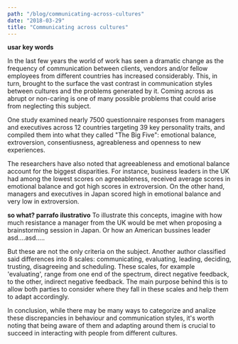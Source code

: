 ```yaml
---
path: "/blog/communicating-across-cultures"
date: "2018-03-29"
title: "Communicating across cultures"
---
```


**usar key words**

In the last few years the world of work has seen a dramatic change as the frequency of communication between clients, vendors and/or fellow employees from different countries has increased considerably. This, in turn, brought to the surface the vast contrast in communication styles between cultures and the problems generated by it. Coming across as abrupt or non-caring is one of many possible problems that could arise from neglecting this subject.

One study examined nearly 7500 questionnaire responses from managers and executives across 12 countries targeting 39 key personality traits, and compiled them into what they called "The Big Five": emotional balance, extroversion, consentiusness, agreableness and openness to new experiences.

The researchers have also noted that agreeableness and emotional balance account for the biggest disparities. For instance, business leaders in the UK had among the lowest scores on agreeableness, received average scores in emotional balance and got high scores in extroversion. On the other hand, managers and executives in Japan scored high in emotional balance and very low in extroversion.

**so what? parrafo ilustrativo**
To illustrate this concepts, imagine with how much resistance a manager from the UK would be met when proposing a brainstorming session in Japan. Or how an American bussines leader asd....asd.....

But these are not the only criteria on the subject. Another author classified said differences into 8 scales: communicating, evaluating, leading, deciding, trusting, disagreeing and scheduling. These scales, for example 'evaluating', range from one end of the spectrum, direct negative feedback, to the other, indirect negative feedback. The main purpose behind this is to allow both parties to consider where they fall in these scales and help them to adapt accordingly.

In conclusion, while there may be many ways to categorize and analize these discrepancies in behaviour and communication styles, it's worth noting that being aware of them and adapting around them is crucial to succeed in interacting with people from different cultures.
